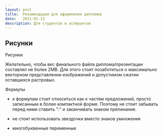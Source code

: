 ```yaml
---
layout: post
title:  Рекомендации для оформления дипломов
date:   2021-01-13
description: Для студентов и аспирантов
---
```


## Рисунки

Рисунки 

Желательно, чтобы вес финального файла диплома/презентации составлял не более 2MB. 
Для этого стоит позаботиться о максимально векторном представлении изображений и допустимом сжатии оставшихся растровых.



Формулы

* к формулам стоит относиться как к частям предложений, просто записанным в более компактной форме.
Поэтому не стоит забывать перед ними ставить ":" и заканчивать знаком препинания.

* не стоит использовать звездочки вместо знаков умножения 

* многобуквенные переменные

